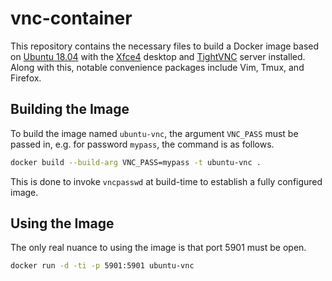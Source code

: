 # vnc-container
This repository contains the necessary files to build a Docker image based on [Ubuntu 18.04](https://hub.docker.com/_/ubuntu) with the [Xfce4](https://www.xfce.org/) desktop and [TightVNC](https://www.tightvnc.com/licensing-tvnserver.php) server installed.  Along with this, notable convenience packages include Vim, Tmux, and Firefox.

## Building the Image
To build the image named `ubuntu-vnc`, the argument `VNC_PASS` must be passed in, e.g. for password `mypass`, the command is as follows.
```bash
docker build --build-arg VNC_PASS=mypass -t ubuntu-vnc .
```
This is done to invoke `vncpasswd` at build-time to establish a fully configured image.

## Using the Image
The only real nuance to using the image is that port 5901 must be open.
```bash
docker run -d -ti -p 5901:5901 ubuntu-vnc
```